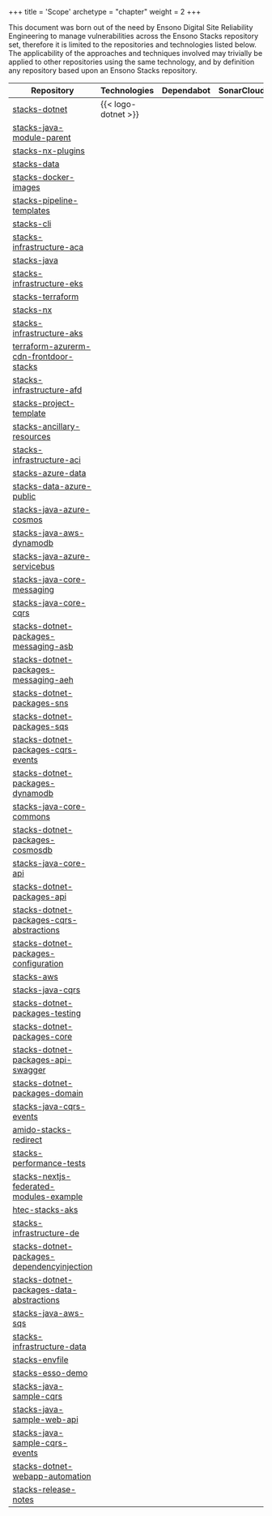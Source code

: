 +++
title = 'Scope'
archetype = "chapter"
weight = 2
+++

This document was born out of the need by Ensono Digital Site Reliability Engineering to manage vulnerabilities across the Ensono Stacks repository set, therefore it is limited to the repositories and technologies listed below. The applicability of the approaches and techniques involved may trivially be applied to other repositories using the same technology, and by definition any repository based upon an Ensono Stacks repository.

| Repository | Technologies | Dependabot | SonarCloud |
| ---------- | ------------ | ---------- | ---------- |
| [stacks-dotnet](https://github.com/Ensono/stacks-dotnet) | {{< logo-dotnet >}} | | |
| [stacks-java-module-parent](https://github.com/Ensono/stacks-java-module-parent) | | | |
| [stacks-nx-plugins](https://github.com/Ensono/stacks-nx-plugins) | | | |
| [stacks-data](https://github.com/Ensono/stacks-data) | | | |
| [stacks-docker-images](https://github.com/Ensono/stacks-docker-images) | | | |
| [stacks-pipeline-templates](https://github.com/Ensono/stacks-pipeline-templates) | | | |
| [stacks-cli](https://github.com/Ensono/stacks-cli) | | | |
| [stacks-infrastructure-aca](https://github.com/Ensono/stacks-infrastructure-aca) | | | |
| [stacks-java](https://github.com/Ensono/stacks-java) | | | |
| [stacks-infrastructure-eks](https://github.com/Ensono/stacks-infrastructure-eks) | | | |
| [stacks-terraform](https://github.com/Ensono/stacks-terraform) | | | |
| [stacks-nx](https://github.com/Ensono/stacks-nx) | | | |
| [stacks-infrastructure-aks](https://github.com/Ensono/stacks-infrastructure-aks) | | | |
| [terraform-azurerm-cdn-frontdoor-stacks](https://github.com/Ensono/terraform-azurerm-cdn-frontdoor-stacks) | | | |
| [stacks-infrastructure-afd](https://github.com/Ensono/stacks-infrastructure-afd) | | | |
| [stacks-project-template](https://github.com/Ensono/stacks-project-template) | | | |
| [stacks-ancillary-resources](https://github.com/Ensono/stacks-ancillary-resources) | | | |
| [stacks-infrastructure-aci](https://github.com/Ensono/stacks-infrastructure-aci) | | | |
| [stacks-azure-data](https://github.com/Ensono/stacks-azure-data) | | | |
| [stacks-data-azure-public](https://github.com/Ensono/stacks-data-azure-public) | | | |
| [stacks-java-azure-cosmos](https://github.com/Ensono/stacks-java-azure-cosmos) | | | |
| [stacks-java-aws-dynamodb](https://github.com/Ensono/stacks-java-aws-dynamodb) | | | |
| [stacks-java-azure-servicebus](https://github.com/Ensono/stacks-java-azure-servicebus) | | | |
| [stacks-java-core-messaging](https://github.com/Ensono/stacks-java-core-messaging) | | | |
| [stacks-java-core-cqrs](https://github.com/Ensono/stacks-java-core-cqrs) | | | |
| [stacks-dotnet-packages-messaging-asb](https://github.com/Ensono/stacks-dotnet-packages-messaging-asb) | | | |
| [stacks-dotnet-packages-messaging-aeh](https://github.com/Ensono/stacks-dotnet-packages-messaging-aeh) | | | |
| [stacks-dotnet-packages-sns](https://github.com/Ensono/stacks-dotnet-packages-sns) | | | |
| [stacks-dotnet-packages-sqs](https://github.com/Ensono/stacks-dotnet-packages-sqs) | | | |
| [stacks-dotnet-packages-cqrs-events](https://github.com/Ensono/stacks-dotnet-packages-cqrs-events) | | | |
| [stacks-dotnet-packages-dynamodb](https://github.com/Ensono/stacks-dotnet-packages-dynamodb) | | | |
| [stacks-java-core-commons](https://github.com/Ensono/stacks-java-core-commons) | | | |
| [stacks-dotnet-packages-cosmosdb](https://github.com/Ensono/stacks-dotnet-packages-cosmosdb) | | | |
| [stacks-java-core-api](https://github.com/Ensono/stacks-java-core-api) | | | |
| [stacks-dotnet-packages-api](https://github.com/Ensono/stacks-dotnet-packages-api) | | | |
| [stacks-dotnet-packages-cqrs-abstractions](https://github.com/Ensono/stacks-dotnet-packages-cqrs-abstractions) | | | |
| [stacks-dotnet-packages-configuration](https://github.com/Ensono/stacks-dotnet-packages-configuration) | | | |
| [stacks-aws](https://github.com/Ensono/stacks-aws) | | | |
| [stacks-java-cqrs](https://github.com/Ensono/stacks-java-cqrs) | | | |
| [stacks-dotnet-packages-testing](https://github.com/Ensono/stacks-dotnet-packages-testing) | | | |
| [stacks-dotnet-packages-core](https://github.com/Ensono/stacks-dotnet-packages-core) | | | |
| [stacks-dotnet-packages-api-swagger](https://github.com/Ensono/stacks-dotnet-packages-api-swagger) | | | |
| [stacks-dotnet-packages-domain](https://github.com/Ensono/stacks-dotnet-packages-domain) | | | |
| [stacks-java-cqrs-events](https://github.com/Ensono/stacks-java-cqrs-events) | | | |
| [amido-stacks-redirect](https://github.com/Ensono/amido-stacks-redirect) | | | |
| [stacks-performance-tests](https://github.com/Ensono/stacks-performance-tests) | | | |
| [stacks-nextjs-federated-modules-example](https://github.com/Ensono/stacks-nextjs-federated-modules-example) | | | |
| [htec-stacks-aks](https://github.com/Ensono/htec-stacks-aks) | | | |
| [stacks-infrastructure-de](https://github.com/Ensono/stacks-infrastructure-de) | | | |
| [stacks-dotnet-packages-dependencyinjection](https://github.com/Ensono/stacks-dotnet-packages-dependencyinjection) | | | |
| [stacks-dotnet-packages-data-abstractions](https://github.com/Ensono/stacks-dotnet-packages-data-abstractions) | | | |
| [stacks-java-aws-sqs](https://github.com/Ensono/stacks-java-aws-sqs) | | | |
| [stacks-infrastructure-data](https://github.com/Ensono/stacks-infrastructure-data) | | | |
| [stacks-envfile](https://github.com/Ensono/stacks-envfile) | | | |
| [stacks-esso-demo](https://github.com/Ensono/stacks-esso-demo) | | | |
| [stacks-java-sample-cqrs](https://github.com/Ensono/stacks-java-sample-cqrs) | | | |
| [stacks-java-sample-web-api](https://github.com/Ensono/stacks-java-sample-web-api) | | | |
| [stacks-java-sample-cqrs-events](https://github.com/Ensono/stacks-java-sample-cqrs-events) | | | |
| [stacks-dotnet-webapp-automation](https://github.com/Ensono/stacks-dotnet-webapp-automation) | | | |
| [stacks-release-notes](https://github.com/Ensono/stacks-release-notes) | | | |
